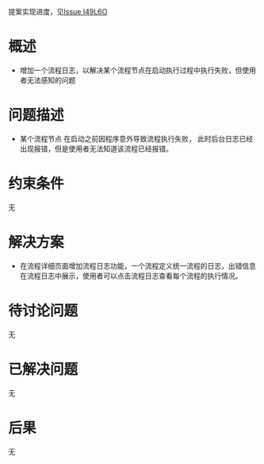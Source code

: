 提案实现进度，见[Issue I49L6O](https://gitee.com/jianmu_dev/jianmu-main/issues/I49L6O)

# 概述

* 增加一个流程日志，以解决某个流程节点在启动执行过程中执行失败，但使用者无法感知的问题

# 问题描述

* 某个流程节点 在启动之前因程序意外导致流程执行失败， 
此时后台日志已经出现报错，但是使用者无法知道该流程已经报错。


# 约束条件

无

# 解决方案

- 在流程详细页面增加流程日志功能，一个流程定义统一流程的日志，出错信息在流程日志中展示，使用者可以点击流程日志查看每个流程的执行情况。


# 待讨论问题

无

# 已解决问题

无

# 后果

无